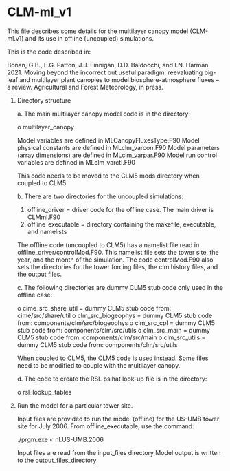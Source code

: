 # CLM-ml_v1

This file describes some details for the multilayer canopy model
(CLM-ml.v1) and its use in offline (uncoupled) simulations.

This is the code described in:

Bonan, G.B., E.G. Patton, J.J. Finnigan, D.D. Baldocchi, and I.N. Harman. 2021. Moving beyond
the incorrect but useful paradigm: reevaluating big-leaf and multilayer plant canopies to model
biosphere-atmosphere fluxes – a review. Agricultural and Forest Meteorology, in press.

1. Directory structure

   a. The main multilayer canopy model code is in the directory:

      o multilayer_canopy

      Model variables are defined in MLCanopyFluxesType.F90
      Model physical constants are defined in MLclm_varcon.F90
      Model parameters (array dimensions) are defined in MLclm_varpar.F90
      Model run control variables are defined in MLclm_varctl.F90

      This code needs to be moved to the CLM5 mods directory when coupled to CLM5

   b. There are two directories for the uncoupled simulations:

      1. offline_driver     = driver code for the offline case. The main driver is CLMml.F90
      2. offline_executable = directory containing the makefile, executable, and namelists

      The offline code (uncoupled to CLM5) has a namelist file read
      in offline_driver/controlMod.F90. This namelist file sets the
      tower site, the year, and the month of the simulation. The
      code controlMod.F90 also sets the directories for the tower
      forcing files, the clm history files, and the output files.

   c. The following directories are dummy CLM5 stub code only used in the offline case:

      o cime_src_share_util = dummy CLM5 stub code from: cime/src/share/util
      o clm_src_biogeophys  = dummy CLM5 stub code from: components/clm/src/biogeophys
      o clm_src_cpl         = dummy CLM5 stub code from: components/clm/src/utils
      o clm_src_main        = dummy CLM5 stub code from: components/clm/src/main
      o clm_src_utils       = dummy CLM5 stub code from: components/clm/src/utils

      When coupled to CLM5, the CLM5 code is used instead. Some files need to be modified
      to couple with the multilayer canopy.

   d. The code to create the RSL psihat look-up file is in the directory:

      o rsl_lookup_tables

2. Run the model for a particular tower site.

   Input files are provided to run the model (offline) for the US-UMB tower site for July 2006.
   From offline_executable, use the command:

   ./prgm.exe < nl.US-UMB.2006
   
   Input files are read from the input_files directory
   Model output is written to the output_files_directory
